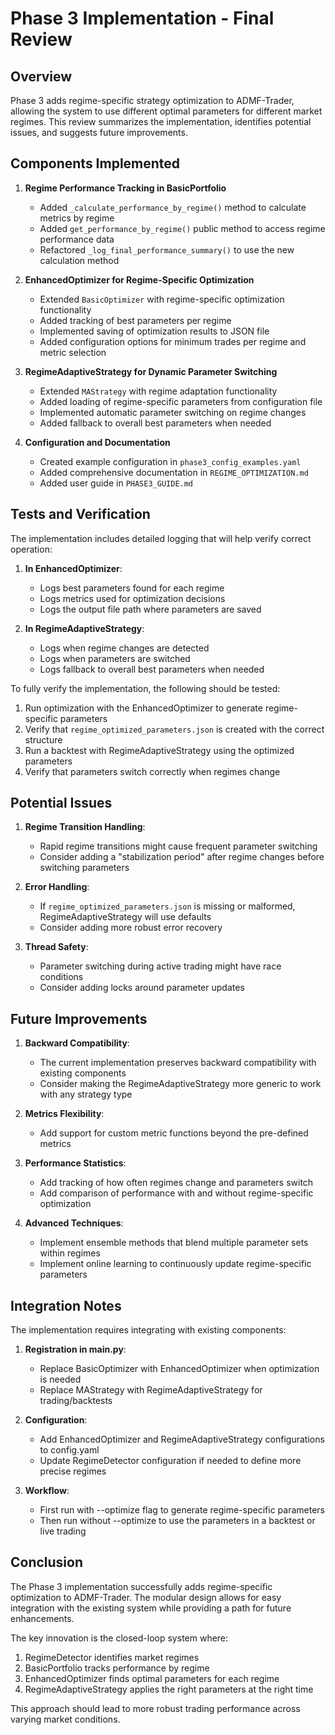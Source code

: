 # Phase 3 Implementation - Final Review

## Overview

Phase 3 adds regime-specific strategy optimization to ADMF-Trader, allowing the system to use different optimal parameters for different market regimes. This review summarizes the implementation, identifies potential issues, and suggests future improvements.

## Components Implemented

1. **Regime Performance Tracking in BasicPortfolio**
   - Added `_calculate_performance_by_regime()` method to calculate metrics by regime
   - Added `get_performance_by_regime()` public method to access regime performance data
   - Refactored `_log_final_performance_summary()` to use the new calculation method

2. **EnhancedOptimizer for Regime-Specific Optimization**
   - Extended `BasicOptimizer` with regime-specific optimization functionality
   - Added tracking of best parameters per regime
   - Implemented saving of optimization results to JSON file
   - Added configuration options for minimum trades per regime and metric selection

3. **RegimeAdaptiveStrategy for Dynamic Parameter Switching**
   - Extended `MAStrategy` with regime adaptation functionality
   - Added loading of regime-specific parameters from configuration file
   - Implemented automatic parameter switching on regime changes
   - Added fallback to overall best parameters when needed

4. **Configuration and Documentation**
   - Created example configuration in `phase3_config_examples.yaml`
   - Added comprehensive documentation in `REGIME_OPTIMIZATION.md`
   - Added user guide in `PHASE3_GUIDE.md`

## Tests and Verification

The implementation includes detailed logging that will help verify correct operation:

1. **In EnhancedOptimizer**:
   - Logs best parameters found for each regime
   - Logs metrics used for optimization decisions
   - Logs the output file path where parameters are saved

2. **In RegimeAdaptiveStrategy**:
   - Logs when regime changes are detected
   - Logs when parameters are switched
   - Logs fallback to overall best parameters when needed

To fully verify the implementation, the following should be tested:

1. Run optimization with the EnhancedOptimizer to generate regime-specific parameters
2. Verify that `regime_optimized_parameters.json` is created with the correct structure
3. Run a backtest with RegimeAdaptiveStrategy using the optimized parameters
4. Verify that parameters switch correctly when regimes change

## Potential Issues

1. **Regime Transition Handling**:
   - Rapid regime transitions might cause frequent parameter switching
   - Consider adding a "stabilization period" after regime changes before switching parameters

2. **Error Handling**:
   - If `regime_optimized_parameters.json` is missing or malformed, RegimeAdaptiveStrategy will use defaults
   - Consider adding more robust error recovery

3. **Thread Safety**:
   - Parameter switching during active trading might have race conditions
   - Consider adding locks around parameter updates

## Future Improvements

1. **Backward Compatibility**:
   - The current implementation preserves backward compatibility with existing components
   - Consider making the RegimeAdaptiveStrategy more generic to work with any strategy type

2. **Metrics Flexibility**:
   - Add support for custom metric functions beyond the pre-defined metrics

3. **Performance Statistics**:
   - Add tracking of how often regimes change and parameters switch
   - Add comparison of performance with and without regime-specific optimization

4. **Advanced Techniques**:
   - Implement ensemble methods that blend multiple parameter sets within regimes
   - Implement online learning to continuously update regime-specific parameters

## Integration Notes

The implementation requires integrating with existing components:

1. **Registration in main.py**:
   - Replace BasicOptimizer with EnhancedOptimizer when optimization is needed
   - Replace MAStrategy with RegimeAdaptiveStrategy for trading/backtests

2. **Configuration**:
   - Add EnhancedOptimizer and RegimeAdaptiveStrategy configurations to config.yaml
   - Update RegimeDetector configuration if needed to define more precise regimes

3. **Workflow**:
   - First run with --optimize flag to generate regime-specific parameters
   - Then run without --optimize to use the parameters in a backtest or live trading

## Conclusion

The Phase 3 implementation successfully adds regime-specific optimization to ADMF-Trader. The modular design allows for easy integration with the existing system while providing a path for future enhancements.

The key innovation is the closed-loop system where:
1. RegimeDetector identifies market regimes
2. BasicPortfolio tracks performance by regime
3. EnhancedOptimizer finds optimal parameters for each regime
4. RegimeAdaptiveStrategy applies the right parameters at the right time

This approach should lead to more robust trading performance across varying market conditions.
